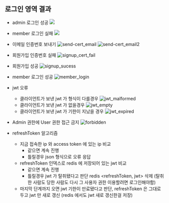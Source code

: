 ## 로그인 영역 결과

+ admin 로그인 성공
![](https://user-images.githubusercontent.com/48073115/217143938-78b58085-8a8f-4486-9082-0b7b6323911a.png)

+ member 로그인 실패
![](https://user-images.githubusercontent.com/48073115/217144039-8e4ebad2-fdef-44a0-b298-6ca06d418441.png)

+ 이메일 인증번호 보내기
![send-cert_email](https://user-images.githubusercontent.com/48073115/217144175-082fa267-64b5-4358-94e7-3de828e8bfe6.png)
![send-cert_email2](https://user-images.githubusercontent.com/48073115/217144217-7de082c4-9d41-4027-a104-7449408467f5.png)

+ 회원가입 인증번호 실패
![signup_cert_fail](https://user-images.githubusercontent.com/48073115/217144595-7b2f6fb3-a92a-4a38-beb1-6604a4e0d279.png)

+ 회원가입 성공
![signup_sucess](https://user-images.githubusercontent.com/48073115/217144779-1d300b52-15e0-43ed-894d-ae53e4fd01a6.png)

+ member 로그인 성공
![member_login](https://user-images.githubusercontent.com/48073115/217145012-76aeb497-6675-4503-b20c-e5423edb0e19.png)

+ jwt 오류
    + 클라이언트가 보낸 jwt 가 형식이 다를경우
      ![jwt_malformed](https://user-images.githubusercontent.com/48073115/217146839-e20a673e-c377-43b5-ab8f-d443f6557a73.png)
    + 클라이언트가 보낸 jwt 가 없을경우
      ![jwt_empty](https://user-images.githubusercontent.com/48073115/217146534-1a5cea8a-5eaa-4769-8a80-0111fde04ae4.png)
    + 클라이언트가 보낸 jwt 가 기한이 지났을 경우
      ![jwt_expired](https://user-images.githubusercontent.com/48073115/217147956-1f1056ff-2ae9-4c75-96f0-8aac3c27c99a.png)

+ Admin 권한에 User 권한 접근 금지
  ![forbidden](https://user-images.githubusercontent.com/48073115/217147312-360c6d94-09c0-4fbc-9a7b-31e18f22580f.png)

+ refreshToken 알고리즘
    + 지금 접속한 ip 와 access token 에 있는 ip 비교
        + 같으면 계속 진행
        + 틀릴경우 json 형식으로 오류 응답
    + refreshToken 인덱스로 redis 에 저장되어 있는 jwt 비교
        + 같으면 계속 진행
        + 틀릴경우 jwt 가 탈취됐다고 판단 redis <refreshToken, jwt> 삭제
          (탈취한 사람도 당한 사람도 다시 그 사용자 권한 이용할려면 로그인해야함)
    + 마지막 단계까지 오면 jwt 기한이 만료됐다고 판단, refreshToken 은 그대로 두고 jwt 만 새로 갱신
      (redis 에서도 jwt 새로 갱신한걸 저장)